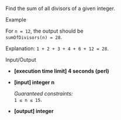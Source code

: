 
Find the sum of all divisors of a given integer.

Example

For  `n = 12`, the output should be  
`sumOfDivisors(n) = 28`.

Explanation:  `1 + 2 + 3 + 4 + 6 + 12 = 28`.

Input/Output

-   **[execution time limit] 4 seconds (perl)**
    
-   **[input] integer n**
    
    _Guaranteed constraints:_  
    `1 ≤ n ≤ 15`.
    
-   **[output] integer**